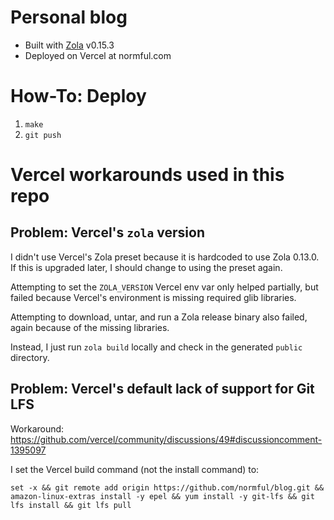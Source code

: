 # Personal blog

- Built with [Zola](https://www.getzola.org) v0.15.3
- Deployed on Vercel at normful.com

# How-To: Deploy

1. `make`
2. `git push`

# Vercel workarounds used in this repo

## Problem: Vercel's `zola` version

I didn't use Vercel's Zola preset because it is hardcoded to use Zola 0.13.0. If this is upgraded later, I should change to using the preset again.

Attempting to set the `ZOLA_VERSION` Vercel env var only helped partially, but failed because Vercel's environment is missing required glib libraries.

Attempting to download, untar, and run a Zola release binary also failed, again because of the missing libraries.

Instead, I just run `zola build` locally and check in the generated `public` directory.

## Problem: Vercel's default lack of support for Git LFS

Workaround: https://github.com/vercel/community/discussions/49#discussioncomment-1395097

I set the Vercel build command (not the install command) to:

```
set -x && git remote add origin https://github.com/normful/blog.git && amazon-linux-extras install -y epel && yum install -y git-lfs && git lfs install && git lfs pull
```
